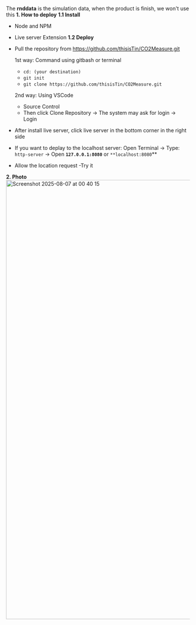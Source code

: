 The **rnddata** is the simulation data, when the product is finish, we won't use this
**1. How to deploy**
  **1.1 Install**
  - Node and NPM
  - Live server Extension
  **1.2 Deploy**
  - Pull the repository from https://github.com/thisisTin/CO2Measure.git

    1st way: Command using gitbash or terminal
      + `cd: (your destination)`
      + `git init`
      + `git clone https://github.com/thisisTin/CO2Measure.git`
    
    2nd way: Using VSCode
      + Source Control
      + Then click Clone Repository -> The system may ask for login -> Login
  - After install live server, click live server in the bottom corner in the right side
  - If you want to deplay to the localhost server:
    Open Terminal -> Type: `http-server` -> Open **`127.0.0.1:8080`** or `**localhost:8080`**
  - Allow the location request
  -Try it

**2. Photo**
<img width="1920" height="1200" alt="Screenshot 2025-08-07 at 00 40 15" src="https://github.com/user-attachments/assets/13b7dbad-171b-4996-9ed6-51f649118814" />
